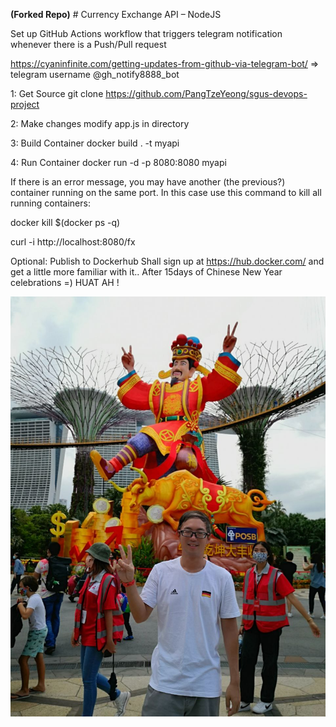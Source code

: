 **(Forked Repo)** # Currency Exchange API – NodeJS

Set up GitHub Actions workflow that triggers telegram notification whenever there is a Push/Pull request

https://cyaninfinite.com/getting-updates-from-github-via-telegram-bot/ => telegram username @gh_notify8888_bot

1: Get Source
git clone https://github.com/PangTzeYeong/sgus-devops-project

2: Make changes
modify app.js in directory

3: Build Container
docker build . -t myapi

4: Run Container
docker run -d -p 8080:8080 myapi

If there is an error message, you may have another (the previous?) container running on the same port. In this case use this command to kill all running containers:

docker kill $(docker ps -q)

curl -i http://localhost:8080/fx

Optional: Publish to Dockerhub
Shall sign up at https://hub.docker.com/ and get a little more familiar with it.. After 15days of Chinese New Year celebrations =) HUAT AH !

![River_Hongbao_Huatah](huatah.jpg)

